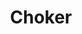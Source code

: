 ---
title: Choker
crosslinks:
- redditgetsdrawn
- titfuck
- Jenna_Jade
- PORN4U
- TinyTits
- NSFW_HTML5
- StretchedToBursting
- KaterinaKozlova
- JennaJade
- BlancNoir
- Ashe_Maree
- AlexaPearl
- livven
- fuck
- georgie_lyall
- SexyWomanOfTheDay
---